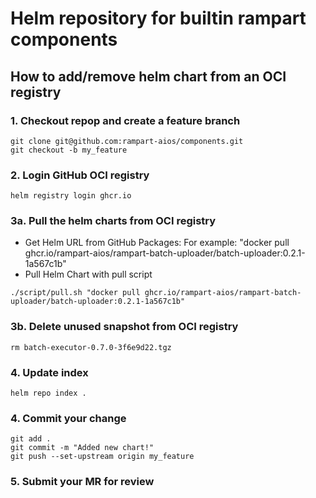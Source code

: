 # Helm repository for builtin rampart components 

## How to add/remove helm chart from an OCI registry

### 1. Checkout repop and create a feature branch
```
git clone git@github.com:rampart-aios/components.git
git checkout -b my_feature
```
### 2. Login GitHub OCI registry
```
helm registry login ghcr.io
```
### 3a. Pull the helm charts from OCI registry
- Get Helm URL from GitHub Packages: For example: "docker pull ghcr.io/rampart-aios/rampart-batch-uploader/batch-uploader:0.2.1-1a567c1b"
- Pull Helm Chart with pull script
```
./script/pull.sh "docker pull ghcr.io/rampart-aios/rampart-batch-uploader/batch-uploader:0.2.1-1a567c1b"
```
### 3b. Delete unused snapshot from OCI registry
```
rm batch-executor-0.7.0-3f6e9d22.tgz
```

### 4. Update index
```
helm repo index .
```

### 4. Commit your change
```
git add .
git commit -m "Added new chart!"
git push --set-upstream origin my_feature
```

### 5. Submit your MR for review
